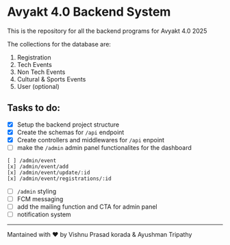 # Avyakt 4.0 Backend System

This is the repository for all the backend programs for Avyakt 4.0 2025

The collections for the database are:
1. Registration
2. Tech Events
3. Non Tech Events
4. Cultural & Sports Events
5. User (optional)

## Tasks to do:

- [x]  Setup the backend project structure
- [x]  Create the schemas for `/api` endpoint
- [x]  Create controllers and middlewares for `/api` enpoint
- [ ]  make the `/admin` admin panel functionalites for the dashboard

```
[ ] /admin/event
[x] /admin/event/add
[x] /admin/event/update/:id
[x] /admin/event/registrations/:id
```

- [ ]  `/admin` styling
- [ ]  FCM messaging
- [ ]  add the mailing function and CTA for admin panel
- [ ]  notification system

---

Mantained with ❤️ by Vishnu Prasad korada & Ayushman Tripathy
